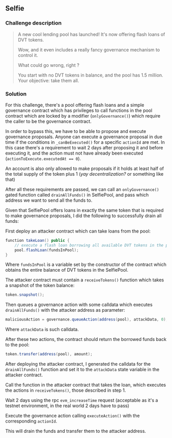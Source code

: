 ## Selfie

### Challenge description

> A new cool lending pool has launched! It's now offering flash loans of DVT tokens.
>
> Wow, and it even includes a really fancy governance mechanism to control it.
>
> What could go wrong, right ?
>
> You start with no DVT tokens in balance, and the pool has 1.5 million. Your objective: take them all.

### Solution

For this challenge, there's a pool offering flash loans and a simple governance contract which has privileges to call functions in the pool contract which are locked by a modifier (`onlyGovernance()`) which require the caller to be the governance contract.

In order to bypass this, we have to be able to propose and execute governance proposals. Anyone can execute a governance proposal in due time if the conditions in `_canBeExecuted()` for a specific `actionId` are met. In this case there's a requirement to wait 2 days after proposing it and before executing it, and the action must not have already been executed (`actionToExecute.executedAt == 0`).

An account is also only allowed to make proposals if it holds at least half of the total supply of the token plus 1 (_yay decentralization?_ or something like that)

After all these requirements are passed, we can call an `onlyGovernance()` gated function called `drainAllFunds()` in SelfiePool, and pass which address we want to send all the funds to.

Given that SelfiePool offers loans in exactly the same token that is required to make governance proposals, I did the following to successfully drain all funds:

First deploy an attacker contract which can take loans from the pool:

```cs
function takeLoan() public {
    // execute a flash loan borrowing all available DVT tokens in the pool
    pool.flashLoan(fundsInPool);
}
```

Where `fundsInPool` is a variable set by the constructor of the contract which obtains the entire balance of DVT tokens in the SelfiePool.

The attacker contract must contain a `receiveTokens()` function which takes a snapshot of the token balance:

```cs
token.snapshot();
```

Then queues a governance action with some calldata which executes `drainAllFunds()` with the attacker address as parameter:


```cs
maliciousAction = governance.queueAction(address(pool), attackData, 0);
```

Where `attackData` is such calldata.

After these two actions, the contract should return the borrowed funds back to the pool:

```cs
token.transfer(address(pool), amount);
```

After deploying the attacker contract, I generated the calldata for the `drainAllFunds()` function and set it to the `attackData` state variable in the attacker contract.

Call the function in the attacker contract that takes the loan, which executes the actions in `receiveTokens()`, those described in step 1.

Wait 2 days using the rpc `evm_increaseTime` request (acceptable as it's a testnet environment, in the real world 2 days have to pass)

Execute the governance action calling `executeAction()` with the corresponding `actionId`.

This will drain the funds and transfer them to the attacker address.
